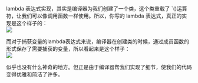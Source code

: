 lambda 表达式实现，其实是编译器为我们创建了一个类，这个类重载了 `()运算符，让我们可以像调用函数一样使用。所以，你写的 lambda 表达式，真正的实现是这个样子的：  
![](https://i1.wp.com/blog.feabhas.com/wp-content/uploads/2014/08/image_thumb.png?zoom=2&resize=365,332)  
  
而对于捕获变量的lambda表达式来说，编译器在创建类的时候，通过成员函数的形式保存了需要捕获的变量，所以看起来是这个样子：  
![](https://i2.wp.com/blog.feabhas.com/wp-content/uploads/2014/08/image_thumb4.png?zoom=2&resize=529,380)

似乎也没有什么神奇的地方。但正是由于编译器帮我们实现了细节，使我们的代码变得优雅和简洁了许多。